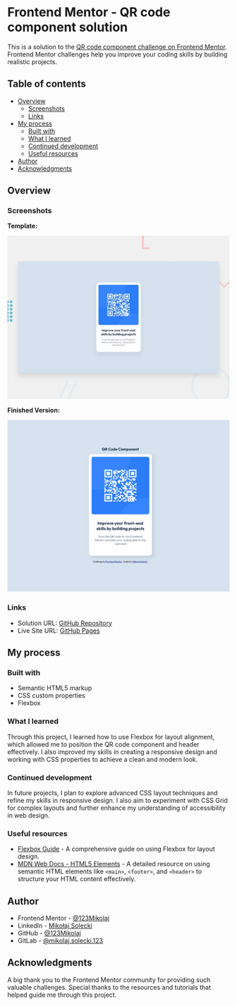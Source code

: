 # Frontend Mentor - QR code component solution

This is a solution to the [QR code component challenge on Frontend Mentor](https://www.frontendmentor.io/challenges/qr-code-component-iux_sIO_H). Frontend Mentor challenges help you improve your coding skills by building realistic projects.

## Table of contents

- [Overview](#overview)
  - [Screenshots](#screenshots)
  - [Links](#links)
- [My process](#my-process)
  - [Built with](#built-with)
  - [What I learned](#what-i-learned)
  - [Continued development](#continued-development)
  - [Useful resources](#useful-resources)
- [Author](#author)
- [Acknowledgments](#acknowledgments)

## Overview

### Screenshots

**Template:**

![Template Screenshot](./images-for-README/preview.jpg)

**Finished Version:**

![Finished Version Screenshot](./images-for-README/my-preview.png)

### Links

- Solution URL: [GitHub Repository](https://github.com/123Mikolaj/frontendmentor-QR-code-component/)
- Live Site URL: [GitHub Pages](https://123mikolaj.github.io/frontendmentor-QR-code-component/)

## My process

### Built with

- Semantic HTML5 markup
- CSS custom properties
- Flexbox

### What I learned

Through this project, I learned how to use Flexbox for layout alignment, which allowed me to position the QR code component and header effectively. I also improved my skills in creating a responsive design and working with CSS properties to achieve a clean and modern look.

### Continued development

In future projects, I plan to explore advanced CSS layout techniques and refine my skills in responsive design. I also aim to experiment with CSS Grid for complex layouts and further enhance my understanding of accessibility in web design.

### Useful resources

- [Flexbox Guide](https://css-tricks.com/snippets/css/a-guide-to-flexbox/) - A comprehensive guide on using Flexbox for layout design.
- [MDN Web Docs - HTML5 Elements](https://developer.mozilla.org/en-US/docs/Web/HTML/Element) - A detailed resource on using semantic HTML elements like `<main>`, `<footer>`, and `<header>` to structure your HTML content effectively.

## Author

- Frontend Mentor - [@123Mikolaj](https://www.frontendmentor.io/profile/123Mikolaj)
- LinkedIn - [Mikołaj Solecki](https://www.linkedin.com/in/mikolaj-solecki/)
- GitHub - [@123Mikolaj](https://github.com/123Mikolaj/)
- GitLab - [@mikolaj.solecki.123](https://gitlab.com/mikolaj.solecki.123)

## Acknowledgments

A big thank you to the Frontend Mentor community for providing such valuable challenges. Special thanks to the resources and tutorials that helped guide me through this project.
